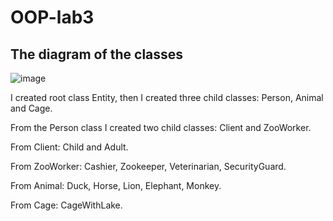 # OOP-lab3

## The diagram of the classes
![image](https://user-images.githubusercontent.com/88684853/193669369-b1d0324c-13b3-42b2-9c88-11cf0fd59ca4.png)

I created root class Entity, then I created three child classes: Person, Animal and Cage.

From the Person class I created two child classes: Client and ZooWorker.

From Client: Child and Adult.

From ZooWorker: Cashier, Zookeeper, Veterinarian, SecurityGuard.

From Animal: Duck, Horse, Lion, Elephant, Monkey.

From Cage: CageWithLake.
